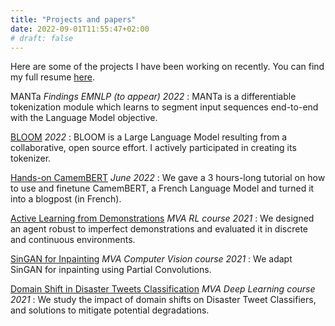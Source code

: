 ```yaml
---
title: "Projects and papers"
date: 2022-09-01T11:55:47+02:00
# draft: false
---
```


Here are some of the projects I have been working on recently. You can find my full resume <a href="/pdf/Resume_Castagne.pdf" target="_blank">here</a>.

MANTa *Findings EMNLP (to appear)* *2022*
: MANTa is a differentiable tokenization module which learns to segment input sequences end-to-end with the Language Model objective.

<a href="https://arxiv.org/abs/2211.05100" target="_blank">BLOOM</a> *2022*
: BLOOM is a Large Language Model resulting from a collaborative, open source effort. I actively participated in creating its tokenizer.

<a href="https://camembert-model.fr/posts/tutorial/" target="_blank">Hands-on CamemBERT</a> *June 2022*
: We gave a 3 hours-long tutorial on how to use and finetune CamemBERT, a French Language Model and turned it into a blogpost (in French).

<a href="/pdf/RL_ALFD_project.pdf" target="_blank">Active Learning from Demonstrations</a> *MVA RL course* *2021*
: We designed an agent robust to imperfect demonstrations and evaluated it in discrete and continuous environments.

<a href="/pdf/RecVis_SinGAN_project.pdf" target="_blank">SinGAN for Inpainting</a> *MVA Computer Vision course* *2021* 
: We adapt SinGAN for inpainting using Partial Convolutions.

<a href="/pdf/DL_project.pdf" target="_blank">Domain Shift in Disaster Tweets Classification</a> *MVA Deep Learning course* *2021*
: We study the impact of domain shifts on Disaster Tweet Classifiers, and solutions to mitigate potential degradations.

<!-- <a href="link" target="_blank">Title</a> *Date*
: content -->

<!-- ![png](/img/Inria-0376-318_sm_round.png) -->
<!-- ![png](/img/Inria-0376-318_sm.jpg) -->